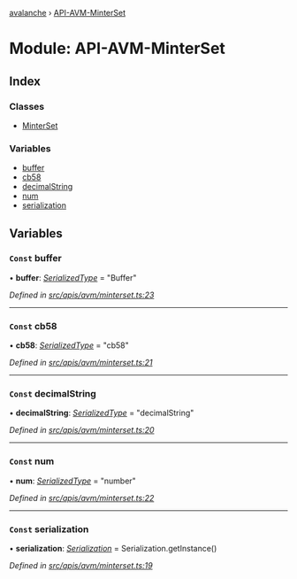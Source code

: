 [avalanche](../README.md) › [API-AVM-MinterSet](api_avm_minterset.md)

# Module: API-AVM-MinterSet

## Index

### Classes

* [MinterSet](../classes/api_avm_minterset.minterset.md)

### Variables

* [buffer](api_avm_minterset.md#const-buffer)
* [cb58](api_avm_minterset.md#const-cb58)
* [decimalString](api_avm_minterset.md#const-decimalstring)
* [num](api_avm_minterset.md#const-num)
* [serialization](api_avm_minterset.md#const-serialization)

## Variables

### `Const` buffer

• **buffer**: *[SerializedType](src_utils.md#serializedtype)* = "Buffer"

*Defined in [src/apis/avm/minterset.ts:23](https://github.com/ava-labs/avalanchejs/blob/fa4a637/src/apis/avm/minterset.ts#L23)*

___

### `Const` cb58

• **cb58**: *[SerializedType](src_utils.md#serializedtype)* = "cb58"

*Defined in [src/apis/avm/minterset.ts:21](https://github.com/ava-labs/avalanchejs/blob/fa4a637/src/apis/avm/minterset.ts#L21)*

___

### `Const` decimalString

• **decimalString**: *[SerializedType](src_utils.md#serializedtype)* = "decimalString"

*Defined in [src/apis/avm/minterset.ts:20](https://github.com/ava-labs/avalanchejs/blob/fa4a637/src/apis/avm/minterset.ts#L20)*

___

### `Const` num

• **num**: *[SerializedType](src_utils.md#serializedtype)* = "number"

*Defined in [src/apis/avm/minterset.ts:22](https://github.com/ava-labs/avalanchejs/blob/fa4a637/src/apis/avm/minterset.ts#L22)*

___

### `Const` serialization

• **serialization**: *[Serialization](../classes/utils_serialization.serialization.md)* = Serialization.getInstance()

*Defined in [src/apis/avm/minterset.ts:19](https://github.com/ava-labs/avalanchejs/blob/fa4a637/src/apis/avm/minterset.ts#L19)*

